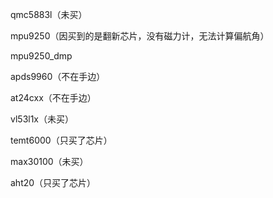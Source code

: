 qmc5883l（未买）

mpu9250（因买到的是翻新芯片，没有磁力计，无法计算偏航角）

mpu9250_dmp

apds9960（不在手边）

at24cxx（不在手边）

vl53l1x（未买）

temt6000（只买了芯片）

max30100（未买）

aht20（只买了芯片）

